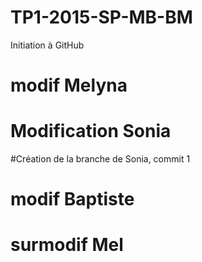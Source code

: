 ﻿# TP1-2015-SP-MB-BM
Initiation à GitHub

# modif Melyna


# Modification Sonia

#Création de la branche de Sonia, commit 1

# modif Baptiste




# surmodif Mel
